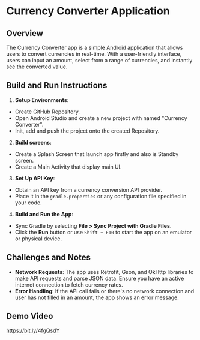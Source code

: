 # Currency Converter Application

## Overview
The Currency Converter app is a simple Android application that allows users to convert currencies in real-time. With a user-friendly interface, users can input an amount, select from a range of currencies, and instantly see the converted value.

## Build and Run Instructions
1. **Setup Environments**:
- Create GitHub Repository.
- Open Android Studio and create a new project with named "Currency Converter".
- Init, add and push the project onto the created Repository.

2. **Build screens**:
- Create a Splash Screen that launch app firstly and also is Standby screen.
- Create a Main Activity that display main UI.

3. **Set Up API Key**:
- Obtain an API key from a currency conversion API provider.
- Place it in the `gradle.properties` or any configuration file specified in your code.

4. **Build and Run the App**:
- Sync Gradle by selecting **File > Sync Project with Gradle Files**.
- Click the **Run** button or use `Shift + F10` to start the app on an emulator or physical device.

## Challenges and Notes
- **Network Requests**: The app uses Retrofit, Gson, and OkHttp libraries to make API requests and parse JSON data. Ensure you have an active internet connection to fetch currency rates.
- **Error Handling**: If the API call fails or there's no network connection and user has not filled in an amount, the app shows an error message.

## Demo Video
https://bit.ly/4fgQsdY